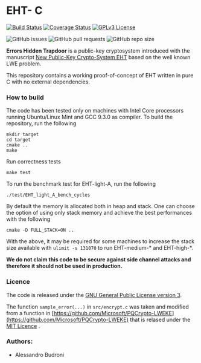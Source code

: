 # EHT- C
[![Build Status](https://travis-ci.com/AlessandroBudroni/EHT-C.svg?branch=main)](https://travis-ci.com/AlessandroBudroni/EHT-C)  [![Coverage Status](https://coveralls.io/repos/github/AlessandroBudroni/EHT-C/badge.svg?branch=main)](https://coveralls.io/github/AlessandroBudroni/EHT-C?branch=main) [![GPLv3 License](https://img.shields.io/badge/License-GPL%20v3-yellow.svg)](https://opensource.org/licenses/) 

![GitHub issues](https://img.shields.io/github/issues/AlessandroBudroni/EHT-C) ![GitHub pull requests](https://img.shields.io/github/issues-pr/AlessandroBudroni/EHT-C) ![GitHub repo size](https://img.shields.io/github/repo-size/AlessandroBudroni/EHT-C)

**Errors Hidden Trapdoor** is a public-key cryptosystem introduced with the manuscript [New Public-Key Crypto-System EHT](https://arxiv.org/pdf/2103.01147.pdf) based on the well known LWE problem.

This repository contains a working proof-of-concept of EHT written in pure C with no external dependencies. 

### How to build
The code has been tested only on machines with Intel Core processors running Ubuntu/Linux Mint and GCC 9.3.0 as compiler. To build the repository, run the following

```
mkdir target
cd target
cmake ..
make
```
Run correctness tests
```
make test
```
To run the benchmark test for EHT-light-A, run the following

```
./test/EHT_light_A_bench_cycles

```
By default the memory is allocated both in heap and stack. One can choose the option of using only stack memory and achieve the best performances with the following
```
cmake -D FULL_STACK=ON ..
```
With the above, it may be required for some machines to increase the stack size available with `ulimit -s 131070` to run EHT-medium-\* and EHT-high-\*.

**We do not claim this code to be secure against side channel attacks and therefore it should not be used in production.**

### Licence
The code is released under the [GNU General Public License version 3](https://opensource.org/licenses/GPL-3.0).

The function `sample_error(...)` in `src/encrypt.c` was taken and modified from a function in [https://github.com/Microsoft/PQCrypto-LWEKE](https://github.com/Microsoft/PQCrypto-LWEKE)  that is relased under the [MIT Licence](https://opensource.org/licenses/MIT) .

### Authors:

- Alessandro Budroni
